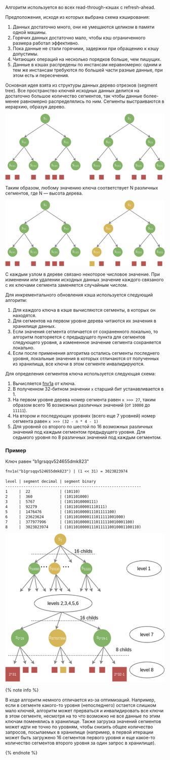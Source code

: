 Алгоритм используется во всех read-through-кэшах с refresh-ahead.

Предположения, исходя из которых выбрана схема кэширования:
1. Данных достаточно много, они не умещаются целиком в памяти одной машины.
2. Горячих данных достаточно мало, чтобы кэш ограниченного размера работал эффективно.
3. Пока данные не стали горячими, задержки при обращению к кэшу допустимы.
4. Читающих операций на несколько порядков больше, чем пишущих.
5. Данные в кэшах распредены по инстансам неравномерно: одним и тем же инстансам требуются по большей части разные
   данные, при этом есть и пересечения.

Основная идея взята из структуры данных дерево отрезков (segment tree). Все пространство ключей исходных данных делится
на достаточно большое количество сегментов, так чтобы данные более-менее равномерно распределялись по ним. Сегменты
выстраиваются в иерархию, образуя дерево.

![Дерево сегментов](../_assets/segment_tree.png)

Таким образом, любому значению ключа соответствует N различных сегментов, где N — высота дерева.

![Сегменты одного элемента](../_assets/segment_tree_item.png)

С каждым узлом в дереве связано некоторое числовое значение. При изменении или удалении исходных данных значение каждого
связаного с их ключами сегмента заменяется случайным числом.

Для инкрементального обновления кэша используется следующий алгоритм:
1. Для каждого ключа в кэше вычисляются сегменты, в которых он находятся.
1. Для сегментов на первом уровне дерева читаются их значения в хранилище данных.
1. Если значения сегмента отличается от сохраненного локально, то алгоритм повторяется с предыдущего пункта для
   сегментов следующего уровня, а измененное значение сегмента сохраняется локально.
1. Если после применения алгоритма остались сегменты последнего уровня, локальные значения в которых отличаются от
   полученных из хранилища, все ключи в этом сегменте инвалидируются.

Для определения сегментов ключа используется следующая схема:
1. Вычисляется [fnv1a](https://en.wikipedia.org/wiki/Fowler%E2%80%93Noll%E2%80%93Vo_hash_function#FNV-1a_hash) от ключа.
1. В полученном 32-битном значении `x` старший бит устанавливается в 1.
1. На первом уровне дерева номер сегмента равен `x >>> 27`, таким образом всего 16 возможных различных значений (от
   `10000` до `11111`).
1. На втором и последующих уровнях (всего еще 7 уровней) номер сегмента равен `x >>> (32 - n * 4 - 1)`
1. Для уровней со второго по шестой по 16 возможных различных значений под каждым сегментом предыдущего уровня.
Для седьмого уровня по 8 различных значений под каждым сегментом.

### Пример

Ключ равен "b1grsqqv524655dmk823"
```
fnv1a("b1grsqqv524655dmk823") | (1 << 31) = 3023823974

level | segment decimal | segment binary
------------------------------------------------------------
1     |  22             | (10110)
2     |  360            | (101101000)
3     |  5767           | (1011010000111)
4     |  92279          | (10110100001110111)
5     |  1476476        | (101101000011101111100)
6     |  23623624       | (1011010000111011111001000)
7     |  377977996      | (10110100001110111110010001100)
8     |  3023823974     | (10110100001110111110010001100110)

```
![Пример дерева сегментов](../_assets/segment_tree_example.png)

{% note info %}

В коде алгоритм немного отличается из-за оптимизаций. Например, если в сегменте какого-то уровня (непоследнего) остается
слишком мало ключей, алгоритм может прерваться и инвалидировать все ключи в этом сегменте, несмотря на то что возможно
не все данные по этим ключам поменялись в хранилище. Также загрузка значений сегментов может идти не точно по уровням,
чтобы снизить общее количество запросов, посылаемых в хранилище (например, в первой итерации может быть загружено 16
сегментов первого уровня и еще какое-то количество сегментов второго уровня за один запрос в хранилище).

{% endnote %}
